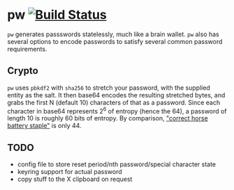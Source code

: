 # pw [![Build Status](https://api.travis-ci.org/tych0/pw.svg?branch=master)](https://api.travis-ci.org/tych0/pw.svg?branch=master)

`pw` generates passswords statelessly, much like a brain wallet. `pw` also has
several options to encode passwords to satisfy several common password
requirements.

## Crypto

`pw` uses `pbkdf2` with `sha256` to stretch your password, with the supplied
entity as the salt. It then base64 encodes the resulting stretched bytes, and
grabs the first N (default 10) characters of that as a password. Since each
character in base64 represents 2<sup>6</sup> of entropy (hence the 64), a
password of length 10 is roughly 60 bits of entropy. By comparison, ["correct
horse battery staple"](https://xkcd.com/936/) is only 44.

## TODO

* config file to store reset period/nth password/special character state
* keyring support for actual password
* copy stuff to the X clipboard on request
